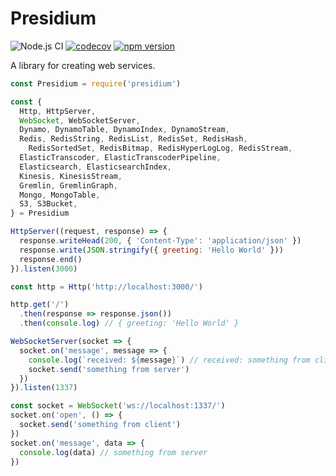 # Presidium
![Node.js CI](https://github.com/richytong/presidium/workflows/Node.js%20CI/badge.svg?branch=master)
[![codecov](https://codecov.io/gh/richytong/presidium/branch/master/graph/badge.svg)](https://codecov.io/gh/richytong/presidium)
[![npm version](https://img.shields.io/npm/v/presidium.svg?style=flat)](https://www.npmjs.com/package/presidium)

A library for creating web services.

```javascript
const Presidium = require('presidium')

const {
  Http, HttpServer,
  WebSocket, WebSocketServer,
  Dynamo, DynamoTable, DynamoIndex, DynamoStream,
  Redis, RedisString, RedisList, RedisSet, RedisHash,
    RedisSortedSet, RedisBitmap, RedisHyperLogLog, RedisStream,
  ElasticTranscoder, ElasticTranscoderPipeline,
  Elasticsearch, ElasticsearchIndex,
  Kinesis, KinesisStream,
  Gremlin, GremlinGraph,
  Mongo, MongoTable,
  S3, S3Bucket,
} = Presidium

HttpServer((request, response) => {
  response.writeHead(200, { 'Content-Type': 'application/json' })
  response.write(JSON.stringify({ greeting: 'Hello World' }))
  response.end()
}).listen(3000)

const http = Http('http://localhost:3000/')

http.get('/')
  .then(response => response.json())
  .then(console.log) // { greeting: 'Hello World' }

WebSocketServer(socket => {
  socket.on('message', message => {
    console.log(`received: ${message}`) // received: something from client
    socket.send('something from server')
  })
}).listen(1337)

const socket = WebSocket('ws://localhost:1337/')
socket.on('open', () => {
  socket.send('something from client')
})
socket.on('message', data => {
  console.log(data) // something from server
})
```
